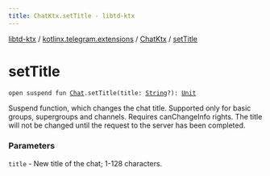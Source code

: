 ```yaml
---
title: ChatKtx.setTitle - libtd-ktx
---
```


[libtd-ktx](../../index.html) / [kotlinx.telegram.extensions](../index.html) / [ChatKtx](index.html) / [setTitle](./set-title.html)

# setTitle

`open suspend fun `[`Chat`](https://tdlibx.github.io/td/docs/org/drinkless/td/libcore/telegram/TdApi.Chat.html)`.setTitle(title: `[`String`](https://kotlinlang.org/api/latest/jvm/stdlib/kotlin/-string/index.html)`?): `[`Unit`](https://kotlinlang.org/api/latest/jvm/stdlib/kotlin/-unit/index.html)

Suspend function, which changes the chat title. Supported only for basic groups, supergroups
and channels. Requires canChangeInfo rights. The title will not be changed until the request to
the server has been completed.

### Parameters

`title` - New title of the chat; 1-128 characters.